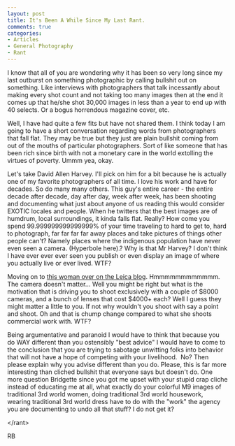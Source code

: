 ```yaml
---
layout: post
title: It's Been A While Since My Last Rant.
comments: true
categories:
- Articles
- General Photography
- Rant
---
```

I know that all of you are wondering why it has been so very long since my last outburst on something photographic by calling bullshit out on something. Like interviews with photographers that talk incessantly about making every shot count and not taking too many images then at the end it comes up that he/she shot 30,000 images in less than a year to end up with 40 selects. Or a bogus horrendous magazine cover, etc.

Well, I have had quite a few fits but have not shared them. I think today I am going to have a short conversation regarding words from photographers that fall flat. They may be true but they just are plain bullshit coming from out of the mouths of particular photographers. Sort of like someone that has been rich since birth with not a monetary care in the world extolling the virtues of poverty. Ummm yea, okay.

Let's take David Allen Harvey. I'll pick on him for a bit because he is actually one of my favorite photographers of all time. I love his work and have for decades. So do many many others. This guy's entire career - the entire decade after decade, day after day, week after week, has been shooting and documenting what just about anyone of us reading this would consider EXOTIC locales and people. When he twitters that the best images are of humdrum, local surroundings, it kinda falls flat. Really? How come you spend 99.999999999999999% of your time traveling to hard to get to, hard to photograph, far far far far away places and take pictures of things other people can't? Namely places where the indigenous population have never even seen a camera. (Hyperbole here).? Why is that Mr Harvey? I don't think I have ever ever ever seen you publish or even display an image of where you actually live or ever lived. WTF?

Moving on to <a href="http://blog.leica-camera.com/interview/removing-the-veil-with-brigitte-lacombe/">this woman over on the Leica blog</a>. Hmmmmmmmmmmmm. The camera doesn't matter... Well you might be right but what is the motivation that is driving you to shoot exclusively with a couple of $8000 cameras, and a bunch of lenses that cost $4000+ each? Well I guess they might matter a little to you. If not why wouldn't you shoot with say a point and shoot. Oh and that is chump change compared to what she shoots commercial work with. WTF?

Being argumentative and paranoid I would have to think that because you do WAY different than you ostensibly "best advice" I would have to come to the conclusion that you are trying to sabotage unwitting folks into behavior that will not have a hope of competing with your livelihood.  No? Then please explain why you advise different than you do. Please, this is far more interesting than cliched bullshit that everyone says but doesn't do. One more question Bridgette since you got me upset with your stupid crap cliche instead of educating me at all, what exactly do your colorful M9 images of traditional 3rd world women, doing traditional 3rd world housework, wearing traditional 3rd world dress have to do with the "work" the agency you are documenting to undo all that stuff? I do not get it?

&lt;/rant&gt;

RB